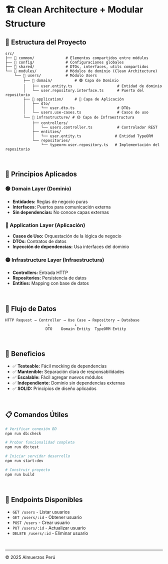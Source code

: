 # 🏗️ Clean Architecture + Modular Structure

## 📁 Estructura del Proyecto

```
src/
├── 📁 common/              # Elementos compartidos entre módulos
├── 📁 config/              # Configuraciones globales
├── 📁 shared/              # DTOs, interfaces, utils compartidos
└── 📁 modules/             # Módulos de dominio (Clean Architecture)
    └── 📁 users/           # Módulo Users
        ├── 📁 domain/          # 🟢 Capa de Dominio
        │   ├── user.entity.ts                    # Entidad de dominio
        │   └── user.repository.interface.ts      # Puerto del repositorio
        ├── 📁 application/     # 🔵 Capa de Aplicación
        │   ├── dto/
        │   │   └── user.dto.ts                   # DTOs
        │   └── users.use-cases.ts                # Casos de uso
        └── 📁 infrastructure/ # 🟡 Capa de Infraestructura
            ├── controllers/
            │   └── users.controller.ts           # Controlador REST
            ├── entities/
            │   └── user.entity.ts               # Entidad TypeORM
            └── repositories/
                └── typeorm-user.repository.ts   # Implementación del repositorio
```

&nbsp;

## 🎯 Principios Aplicados

### **🟢 Domain Layer (Dominio)**

- **Entidades:** Reglas de negocio puras
- **Interfaces:** Puertos para comunicación externa
- **Sin dependencias:** No conoce capas externas

### **🔵 Application Layer (Aplicación)**

- **Casos de Uso:** Orquestación de la lógica de negocio
- **DTOs:** Contratos de datos
- **Inyección de dependencias:** Usa interfaces del dominio

### **🟡 Infrastructure Layer (Infraestructura)**

- **Controllers:** Entrada HTTP
- **Repositories:** Persistencia de datos
- **Entities:** Mapping con base de datos

&nbsp;

## 🔄 Flujo de Datos

```
HTTP Request → Controller → Use Case → Repository → Database
                   ↓           ↓          ↓
                  DTO    Domain Entity  TypeORM Entity
```

&nbsp;

## 🚀 Beneficios

- ✅ **Testeable:** Fácil mocking de dependencias
- ✅ **Mantenible:** Separación clara de responsabilidades
- ✅ **Escalable:** Fácil agregar nuevos módulos
- ✅ **Independiente:** Dominio sin dependencias externas
- ✅ **SOLID:** Principios de diseño aplicados

&nbsp;

## 📋 Comandos Útiles

```bash
# Verificar conexión BD
npm run db:check

# Probar funcionalidad completa
npm run db:test

# Iniciar servidor desarrollo
npm run start:dev

# Construir proyecto
npm run build
```

&nbsp;

## 🔧 Endpoints Disponibles

- `GET /users` - Listar usuarios
- `GET /users/:id` - Obtener usuario
- `POST /users` - Crear usuario
- `PUT /users/:id` - Actualizar usuario
- `DELETE /users/:id` - Eliminar usuario

&nbsp;

---

© 2025 Almuerzos Perú
